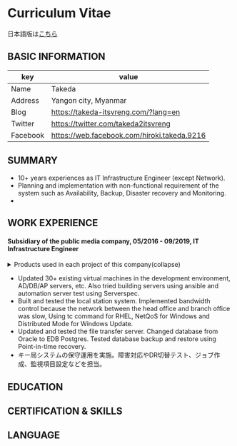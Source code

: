 # Curriculum Vitae

日本語版は[こちら](https://github.com/takeda-itsvreng/curriculum-vitae/blob/master/README.md)

## BASIC INFORMATION

| key | value |
----|----
| Name | Takeda |
| Address | Yangon city, Myanmar |
| Blog | https://takeda-itsvreng.com/?lang=en |
| Twitter | https://twitter.com/takeda2itsvreng |
| Facebook | https://web.facebook.com/hiroki.takeda.9216 |

## SUMMARY

- 10+ years experiences as IT Infrastructure Engineer (except Network).
- Planning and implementation with non-functional requirement of the system such as Availability, Backup, Disaster recovery and Monitoring.
- 

## WORK EXPERIENCE

#### Subsidiary of the public media company, 05/2016 - 09/2019, IT Infrastructure Engineer

<details>
<summary>Products used in each project of this company(collapse)</summary>
<pre>
<code>
OS
 - RHEL7
 - WindowsServer 2012R2/2016
Virtualization
 - ESXi 6.0/6.5/6.7
 - vCSA 6.0/6.5/6.7
DBMS
 - Oracle 12c
 - EDB Postgres 10
Web/AP
 - Weblogic
 - Apache
 - Tomcat
Monitoring
 - Zabbix 3/4
 - JP1 Base/IM/AJS/TELStaff
Backup
 - Netbackup
 - Veeam Backup & Replication
High Availability
 - AppHA
Windows Management
 - ActiveDirectory
 - WSUS
Security
 - SEPM
Others
 - Bash shell
 - Powershell
 - VMware PowerCLI
 - ansible
 - AWX
 - gitlab
 - Serverspec
 - molecule
</code>
</pre>
</details>

- Updated 30+ existing virtual machines in the development environment, AD/DB/AP servers, etc. Also tried building servers using ansible and automation server test using Serverspec.
- Built and tested the local station system. Implemented bandwidth control because the network between the head office and branch office was slow, Using tc command for RHEL, NetQoS for Windows and Distributed Mode for Windows Update.
- Updated and tested the file transfer server. Changed database from Oracle to EDB Postgres. Tested database backup and restore using Point-in-time recovery. 
- キー局システムの保守運用を実施。障害対応やDR切替テスト、ジョブ作成、監視項目設定などを担当。

## EDUCATION
## CERTIFICATION & SKILLS
## LANGUAGE
